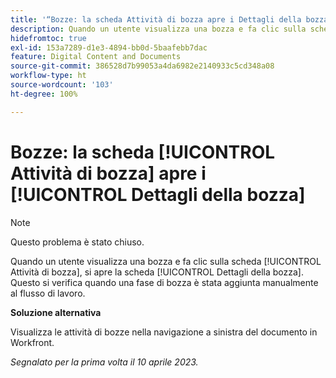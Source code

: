 ```yaml
---
title: '“Bozze: la scheda Attività di bozza apre i Dettagli della bozza”'
description: Quando un utente visualizza una bozza e fa clic sulla scheda Attività di bozza, si apre la scheda Dettagli della bozza. Questo si verifica quando una fase di bozza è stata aggiunta manualmente al flusso di lavoro.
hidefromtoc: true
exl-id: 153a7289-d1e3-4894-bb0d-5baafebb7dac
feature: Digital Content and Documents
source-git-commit: 386528d7b99053a4da6982e2140933c5cd348a08
workflow-type: ht
source-wordcount: '103'
ht-degree: 100%

---
```


# Bozze: la scheda [!UICONTROL Attività di bozza] apre i [!UICONTROL Dettagli della bozza]

<!--This article is on WF and WFP TOCs-->

<!--Valid issue, live for workaround-->

>[!NOTE]
>
>Questo problema è stato chiuso.

Quando un utente visualizza una bozza e fa clic sulla scheda [!UICONTROL Attività di bozza], si apre la scheda [!UICONTROL Dettagli della bozza]. Questo si verifica quando una fase di bozza è stata aggiunta manualmente al flusso di lavoro.

**Soluzione alternativa**

Visualizza le attività di bozze nella navigazione a sinistra del documento in Workfront.

_Segnalato per la prima volta il 10 aprile 2023._
